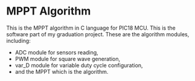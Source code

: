 # MPPT Algorithm
This is the MPPT algorithm in C language for PIC18 MCU. This is the software part of my graduation project.
These are the algorithm modules, including:
- ADC module for sensors reading,
- PWM module for square wave generation,
- var_D module for variable duty cycle configuration,
- and the MPPT which is the algorithm.
